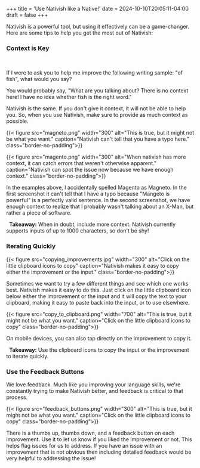 +++
title = 'Use Nativish like a Native!'
date = 2024-10-10T20:05:11-04:00
draft = false
+++

Nativish is a powerful tool, but using it effectively can be a game-changer. Here are some tips to help you get the most out of Nativish:

### Context is Key
&nbsp;

If I were to ask you to help me improve the following writing sample: "of fish", what would you say?

You would probably say, "What are you talking about? There is no context here! I have no idea whether fish is the right word."

Nativish is the same. If you don't give it context, it will not be able to help you. So, when you use Nativish, make sure to provide as much context as possible.

{{< figure src="magneto.png" width="300" alt="This is true, but it might not be what you want." caption="Nativish can't tell that you have a typo here." class="border-no-padding">}}

{{< figure src="magento.png" width="300" alt="When nativish has more context, it can catch errors that weren't otherwise apparent." caption="Nativish can spot the issue now because we have enough context." class="border-no-padding">}}

In the examples above, I accidentally spelled Magento as Magneto. In the first screenshot it can't tell that I have a typo because "Mangeto is powerful" is a perfectly valid sentence. In the second screenshot, we have enough context to realize that I probably wasn't talking about an X-Man, but rather a piece of software.

&nbsp;
**Takeaway:** When in doubt, include more context. Nativish currently supports inputs of up to 1000 characters, so don't be shy!

### Iterating Quickly

{{< figure src="copying_improvements.jpg" width="300" alt="Click on the little clipboard icons to copy" caption="Nativish makes it easy to copy either the improvement or the input." class="border-no-padding">}}

Sometimes we want to try a few different things and see which one works best. Nativish makes it easy to do this. Just click on the little clipboard icon below either the improvement or the input and it will copy the text to your clipboard, making it easy to paste back into the input, or to use elsewhere.

{{< figure src="copy_to_clipboard.png" width="700" alt="This is true, but it might not be what you want." caption="Click on the little clipboard icons to copy" class="border-no-padding">}}

On mobile devices, you can also tap directly on the improvement to copy it.

&nbsp;
**Takeaway:** Use the clipboard icons to copy the input or the improvement to iterate quickly.

### Use the Feedback Buttons

We love feedback. Much like you improving your language skills, we're constantly trying to make Nativish better, and feedback is critical to that process.

{{< figure src="feedback_buttons.png" width="300" alt="This is true, but it might not be what you want." caption="Click on the little clipboard icons to copy" class="border-no-padding">}}

There is a thumbs up, thumbs down, and a feedback button on each improvement. Use it to let us know if you liked the improvement or not. This helps flag issues for us to address. If you have an issue with an improvement that is not obvious then including detailed feedback would be very helpful to addressing the issue!
